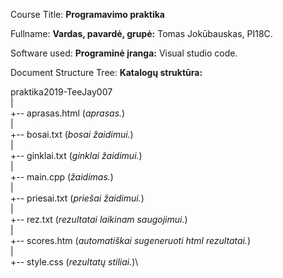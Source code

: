 Course Title: **Programavimo praktika** 

Fullname: **Vardas, pavardė, grupė:** Tomas Jokūbauskas, PI18C.

Software used: **Programinė įranga:** Visual studio code.

Document Structure Tree: **Katalogų struktūra:** 

praktika2019-TeeJay007\
  |\
  +-- aprasas.html (<i>aprasas.</i>)\
  |\
  +-- bosai.txt (<i>bosai žaidimui.</i>)\
  |\
  +-- ginklai.txt (<i>ginklai žaidimui.</i>)\
  |\
  +-- main.cpp (<i>žaidimas.</i>)\
  |\
  +-- priesai.txt (<i>priešai žaidimui.</i>)\
  |\
  +-- rez.txt (<i>rezultatai laikinam saugojimui.</i>)\
  |\
  +-- scores.htm (<i>automatiškai sugeneruoti html rezultatai.</i>)\
  |\
  +-- style.css (<i>rezultatų stiliai.</i>)\
  
